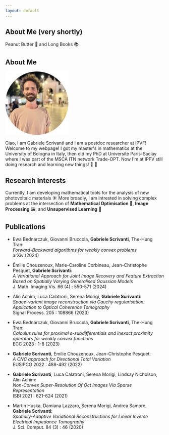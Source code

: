 ```yaml
---
layout: default
---
```


## About Me (very shortly)

Peanut Butter 🥜 and Long Books 📚

## About Me

<img class="profile-picture" src="portraitround.png" width="200">

Ciao, I am Gabriele Scrivanti and I am a postdoc researcher at IPVF! Welcome to my webpage!
I got my master's in mathematics at the University of Bologna in Italy, then did my PhD at Université Paris-Saclay where I was part of the MSCA ITN network Trade-OPT.
Now I'm at IPFV still doing research and learning new things! 🔬 🧮 

## Research Interests

Currently, I am developing mathematical tools for the analysis of new photovoltaic materials ☀️ 
More broadly, I am intrested in solving complex problems at the intersection of **Mathematical Optimisation** 🔧, **Image Processing** 🖼️, and **Unsupervised Learning** 🤖


<!-- INCLUDE-BIBLIOGRAPHY -->
## Publications


- Ewa Bednarczuk, Giovanni Bruccola, **Gabriele Scrivanti**, The-Hung Tran:  
  _Forward-Backward algorithms for weakly convex problems_  
  arXiv  (2024)

- Émilie Chouzenoux, Marie-Caroline Corbineau, Jean-Christophe Pesquet, **Gabriele Scrivanti**:  
  _A Variational Approach for Joint Image Recovery and Feature Extraction Based on Spatially Varying Generalised Gaussian Models_  
  J. Math. Imaging Vis. 66 (4) : 550-571 (2024)

- Alin Achim, Luca Calatroni, Serena Morigi, **Gabriele Scrivanti**:  
  _Space-variant image reconstruction via Cauchy regularisation: Application to Optical Coherence Tomography_  
  Signal Process. 205 : 108866 (2023)

- Ewa Bednarczuk, Giovanni Bruccola, **Gabriele Scrivanti**, The-Hung Tran:  
  _Calculus rules for proximal ε-subdifferentials and inexact proximity operators for weakly convex functions_  
  ECC 2023 : 1-8 (2023)

- **Gabriele Scrivanti**, Emilie Chouzenoux, Jean-Christophe Pesquet:  
  _A CNC approach for Directional Total Variation_  
  EUSIPCO 2022 : 488-492 (2022)

- **Gabriele Scrivanti**, Luca Calatroni, Serena Morigi, Lindsay Nicholson, Alin Achim:  
  _Non-Convex Super-Resolution Of Oct Images Via Sparse Representation_  
  ISBI 2021 : 621-624 (2021)

- Martin Huska, Damiana Lazzaro, Serena Morigi, Andrea Samore, **Gabriele Scrivanti**:  
  _Spatially-Adaptive Variational Reconstructions for Linear Inverse Electrical Impedance Tomography_  
  J. Sci. Comput. 84 (3) : 46 (2020)
 
